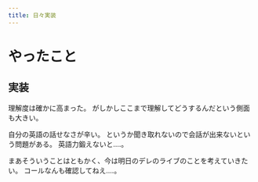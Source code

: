```yaml
---
title: 日々実装
---
```


# やったこと

## 実装

理解度は確かに高まった。
がしかしここまで理解してどうするんだという側面も大きい。

自分の英語の話せなさが辛い。
というか聞き取れないので会話が出来ないという問題がある。
英語力鍛えないと‥‥。

まあそういうことはともかく、今は明日のデレのライブのことを考えていきたい。
コールなんも確認してねえ‥‥。
